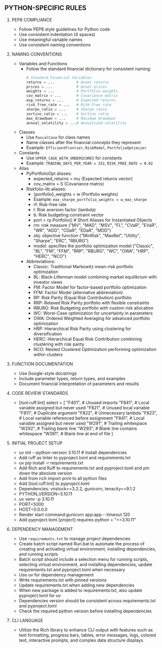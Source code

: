 PYTHON-SPECIFIC RULES
--------------------

1. PEP8 COMPLIANCE
   - Follow PEP8 style guidelines for Python code
   - Use consistent indentation (4 spaces)
   - Use meaningful variable names
   - Use consistent naming conventions

2. NAMING CONVENTIONS
   - Variables and Functions
     - Follow the standard financial dictionary for consistent naming:
       ```python
       # Standard Financial Variables
       returns = ...          # Asset returns
       prices = ...           # Asset prices
       weights = ...          # Portfolio weights
       cov_matrix = ...       # Covariance matrix
       exp_returns = ...      # Expected returns
       risk_free_rate = ...   # Risk-free rate
       sharpe_ratio = ...     # Sharpe ratio
       sortino_ratio = ...    # Sortino ratio
       max_drawdown = ...     # Maximum drawdown
       annual_volatility = ...# Annualized volatility
       ```
   - Classes
     - Use `PascalCase` for class names
     - Name classes after the financial concepts they represent
     - Example: `EfficientFrontier`, `RiskModel`, `PortfolioOptimizer`
   - Constants
     - Use `UPPER_CASE_WITH_UNDERSCORES` for constants
     - Example: `TRADING_DAYS_PER_YEAR = 252`, `RISK_FREE_RATE = 0.02`
   - Alias
     - PyPortfolioOpt aliases:
       - expected_returns = mu (Expected returns vector)
       - cov_matrix = S (Covariance matrix)
     - Riskfolio-lib aliases:
       - {portfolio}_weights = w (Portfolio weights)
       - Example: `max_sharpe_portfolio_weights = w_max_sharpe`
       - rf: Risk-free rate
       - l: Risk aversion factor (lambda)
       - b: Risk budgeting constraint vector  
       - port = rp.Portfolio() # Short Aliases for Instantiated Objects
       - rm: risk measure ("MV", "MAD", "MSV", "FL", "CVaR", "EVaR", "WR", "ADD", "CDaR", "EDaR", "MDD")
       - obj: objective function ("MinRisk", "MaxRet", "Utility", "Sharpe", "ERC", "RBURG")
       - model: specifies the portfolio optimization model ("Classic", "BL", "FM", "FFM", "RRP", "RBURG", "WC", "OWA", "HRP", "HERC", "NCO")
     - Abbreviations:
       - Classic: Traditional Markowitz mean-risk portfolio optimization
       - BL: Black-Litterman model combining market equilibrium with investor views
       - FM: Factor Model for factor-based portfolio optimization
       - FFM: Factor Model (alternative abbreviation)
       - RP: Risk Parity (Equal Risk Contribution) portfolio
       - RRP: Relaxed Risk Parity portfolio with flexible constraints
       - RBURG: Risk Budgeting portfolio with custom risk allocation
       - WC: Worst-Case optimization for uncertainty in parameters
       - OWA: Ordered Weighted Averaging for advanced portfolio optimization
       - HRP: Hierarchical Risk Parity using clustering for diversification
       - HERC: Hierarchical Equal Risk Contribution combining clustering with risk parity
       - NCO: Nested Clustered Optimization performing optimization within clusters

3. FUNCTION DOCUMENTATION
   - Use Google-style docstrings
   - Include parameter types, return types, and examples
   - Document financial interpretation of parameters and results

4. CODE REVIEW STANDARDS
   - [tool.ruff.lint]
     select = [
       "F401",  # Unused imports
       "F841",  # Local variable assigned but never used
       "F821",  # Unused local variable
       "F811",  # Duplicate argument
       "F822",  # Unnecessary lambda
       "F823",  # Local variable referenced before assignment
       "F841",  # Local variable assigned but never used
       "W291",  # Trailing whitespace
       "W292",  # Trailing blank line
       "W293",  # Blank line contains whitespace
       "W391",  # Blank line at end of file
     ]

5. INITIAL PROJECT SETUP
   - uv init --python-version 3.10.11   # Install dependencies
   - Add ruff as linter to pyproject.toml and requirements.txt
   - uv pip install -r requirements.txt
   - Add Rich and Ruff to requirements.txt and pyproject.toml and pin down the absolute version
   - Add from rich import print to all python files
   - Add [tool.ruff.lint] to pyproject.toml
   - Dependencies: vnstock==3.2.2, gunicorn, tenacity==9.1.2
   - PYTHON_VERSION=3.10.11
   - uv venv -p 3.10.11
   - PORT=5000
   - HOST=0.0.0.0
   - Render start command:gunicorn app:app --timeout 120
   - Add pyproject.toml [project] requires-python = "==3.10.11"

6. DEPENDENCY MANAGEMENT
   - Use `requirements.txt` to manage project dependencies
   - Create batch script named Run.bat to automate the process of creating and activating virtual environment, installing dependencies, and running scripts
   - Batch script should include a selection menu for running scripts, selecting virtual environment, and installing dependencies, update requirements.txt and pyproject.toml when necessary
   - Use uv for dependency management
   - Write requirements.txt with pinned versions
   - Update requirements.txt when adding new dependencies
   - When new package is added to requirements.txt, also update pyproject.toml for uv
   - Dependencies version should be consistent across requirements.txt and pyproject.toml
   - Check the required python version before installing dependencies

7. CLI LANGUAGE
   - Utilize the Rich library to enhance CLI output with features such as text formatting, progress bars, tables, error messages, logs, colored text, interactive prompts, and complex data structure displays